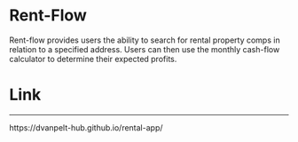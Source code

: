 # Rent-Flow
Rent-flow provides users the ability to search for rental property comps in relation to a specified address. Users can then use the monthly cash-flow calculator to determine their expected profits.

# Link
<hr>
https://dvanpelt-hub.github.io/rental-app/
